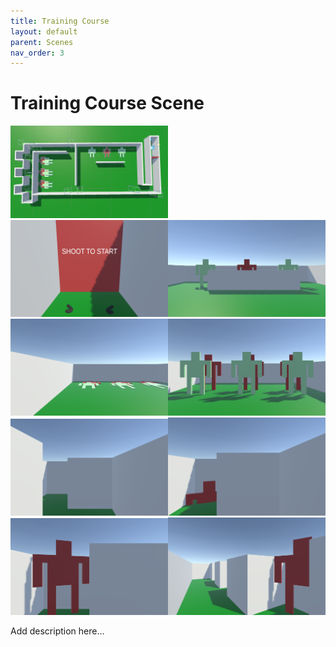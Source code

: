 ```yaml
---
title: Training Course
layout: default
parent: Scenes
nav_order: 3
---
```


# Training Course Scene

![](../SceneImages/TrainingCourse1.png)
<img src="../SceneImages/TrainingCourse2.png"/><img src="../SceneImages/TrainingCourse3.png"/>
<img src="../SceneImages/TrainingCourse4.png"/><img src="../SceneImages/TrainingCourse5.png"/>
<img src="../SceneImages/TrainingCourse6.png"/><img src="../SceneImages/TrainingCourse7.png"/>
<img src="../SceneImages/TrainingCourse8.png"/><img src="../SceneImages/TrainingCourse9.png"/>


Add description here...

<style>
/* image settings, mades images half-sized, so they can go side by side */
img {
    width: 50%;
    height: 50%;
}
</style>